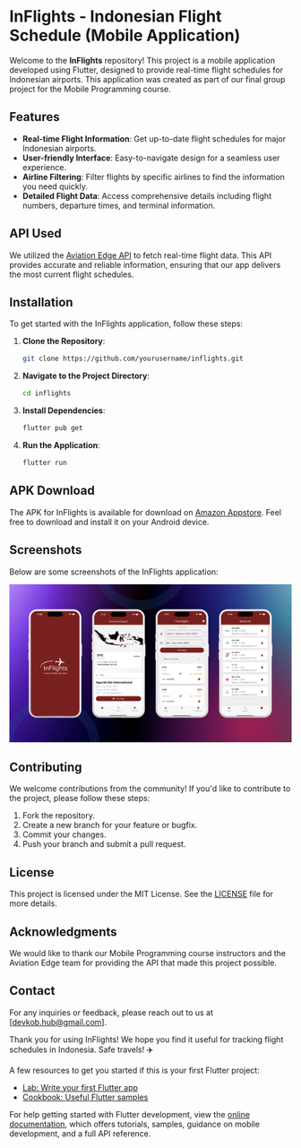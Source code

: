# InFlights - Indonesian Flight Schedule (Mobile Application)

Welcome to the **InFlights** repository! This project is a mobile application developed using Flutter, designed to provide real-time flight schedules for Indonesian airports. This application was created as part of our final group project for the Mobile Programming course.

## Features

- **Real-time Flight Information**: Get up-to-date flight schedules for major Indonesian airports.
- **User-friendly Interface**: Easy-to-navigate design for a seamless user experience.
- **Airline Filtering**: Filter flights by specific airlines to find the information you need quickly.
- **Detailed Flight Data**: Access comprehensive details including flight numbers, departure times, and terminal information.

## API Used

We utilized the [Aviation Edge API](https://aviation-edge.com) to fetch real-time flight data. This API provides accurate and reliable information, ensuring that our app delivers the most current flight schedules.

## Installation

To get started with the InFlights application, follow these steps:

1. **Clone the Repository**:
   ```bash
   git clone https://github.com/yourusername/inflights.git
   ```

2. **Navigate to the Project Directory**:
   ```bash
   cd inflights
   ```

3. **Install Dependencies**:
   ```bash
   flutter pub get
   ```

4. **Run the Application**:
   ```bash
   flutter run
   ```

## APK Download

The APK for InFlights is available for download on [Amazon Appstore](https://www.amazon.in/Keymeta-InFlights/dp/B0DR67P4BL). Feel free to download and install it on your Android device.

## Screenshots

Below are some screenshots of the InFlights application:

![App UI](/inflights.png)

## Contributing

We welcome contributions from the community! If you'd like to contribute to the project, please follow these steps:

1. Fork the repository.
2. Create a new branch for your feature or bugfix.
3. Commit your changes.
4. Push your branch and submit a pull request.

## License

This project is licensed under the MIT License. See the [LICENSE](LICENSE) file for more details.

## Acknowledgments

We would like to thank our Mobile Programming course instructors and the Aviation Edge team for providing the API that made this project possible.

## Contact

For any inquiries or feedback, please reach out to us at [devkob.hub@gmail.com].

Thank you for using InFlights! We hope you find it useful for tracking flight schedules in Indonesia. Safe travels! ✈️




A few resources to get you started if this is your first Flutter project:

- [Lab: Write your first Flutter app](https://docs.flutter.dev/get-started/codelab)
- [Cookbook: Useful Flutter samples](https://docs.flutter.dev/cookbook)

For help getting started with Flutter development, view the
[online documentation](https://docs.flutter.dev/), which offers tutorials,
samples, guidance on mobile development, and a full API reference.
